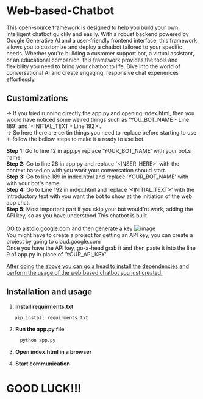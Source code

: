 # Web-based-Chatbot
This open-source framework is designed to help you build your own intelligent chatbot quickly and easily. With a robust backend powered by Google Generative AI and a user-friendly frontend interface, this framework allows you to customize and deploy a chatbot tailored to your specific needs. Whether you're building a customer support bot, a virtual assistant, or an educational companion, this framework provides the tools and flexibility you need to bring your chatbot to life. Dive into the world of conversational AI and create engaging, responsive chat experiences effortlessly.

## Customizations 

-> If you tried running directly the app.py and opening index.html, then you would have noticed some weired things such as 'YOU_BOT_NAME - Line 189' and  '<INITIAL_TEXT - Line 192>'.<br>
-> So here there are certin things you need to replace before starting to use it, follow the bellow steps to make it a ready to use bot.<br>

**Step 1:** Go to line 12 in app.py replace 'YOUR_BOT_NAME' with your bot.s name.<br>
**Step 2:** Go to line 28 in app.py and replace '<INSER_HERE>' with the context based on with you want your conversation should start.<br>
**Step 3:** Go to line 189 in index.html and replace 'YOUR_BOT_NAME' with with your bot's name.<br>
**Step 4:** Go to Line 192 in index.html and replace '<INITIAL_TEXT>' with the introductory text with you want the bot to show at the initiation of the web app chat.<br>
**Step 5:** Most important part if you skip your bot would'nt work, adding the API key, so as you have understood This chatbot is built.<br><br>
                GO to <a href='https://aistudio.google.com/app/apikey'> aistdio.google.com</a> and then generate a key ![image](https://github.com/user-attachments/assets/dc7ec17b-1c9c-4e1a-b52e-92306e1cea95)<br>
                You might have to create a project for getting an API key, you can create a project by going to cloud.google.com<br>
                Once you have the API key, go-a-head grab it and then paste it into the line 9 of app.py in place of 'YOUR_API_KEY'.<br>

<u>After doing the above you can go a head to install the dependencies and perform the usage of the web based chatbot you just created.</u>


## Installation and usage
1. **Install requirments.txt**
  ```bash
     pip install requirments.txt
   ```

2. **Run the app.py file**
```bash
     python app.py
```
3. **Open index.html in a browser**

4. **Start communication**


# GOOD LUCK!!!
